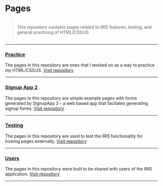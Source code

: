 # Pages

> <br/>
> This repository contains pages related to IRIS features, testing, and general practicing of HTML/CSS/JS.
> <br/><br/>

----

### [Practice](https://github.com/Dejai/iris/tree/master/pages/practice)
The pages in this repository are ones that I worked on as a way to practice my HTML/CSS/JS.
[Visit repository](https://github.com/Dejai/iris/tree/master/pages/practice)

----

### [Signup App 2](https://github.com/Dejai/iris/tree/master/pages/signupApp2)
The pages in this repository are simple example pages with forms generated by SignupApp 2 - a web based app that faciliates generating signup forms.
[Visit repository](https://github.com/Dejai/iris/tree/master/pages/signupApp2)

----

### [Testing](https://github.com/Dejai/iris/tree/master/pages/testing)
The pages in this repository are used to test the IRIS functionality for hosting pages externally.
[Visit repository](https://github.com/Dejai/iris/tree/master/pages/testing)

----

### [Users](https://github.com/Dejai/iris/tree/master/pages/users)
The pages in this repository were built to be shared with users of the IRIS application.
[Visit repository](https://github.com/Dejai/iris/tree/master/pages/users)

----
